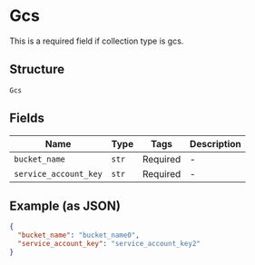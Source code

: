 
# Gcs

This is a required field if collection type is gcs.

## Structure

`Gcs`

## Fields

| Name | Type | Tags | Description |
|  --- | --- | --- | --- |
| `bucket_name` | `str` | Required | - |
| `service_account_key` | `str` | Required | - |

## Example (as JSON)

```json
{
  "bucket_name": "bucket_name0",
  "service_account_key": "service_account_key2"
}
```

